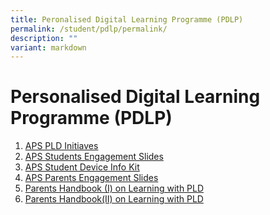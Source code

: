 ```yaml
---
title: Peronalised Digital Learning Programme (PDLP)
permalink: /student/pdlp/permalink/
description: ""
variant: markdown
---
```

Personalised Digital Learning Programme (PDLP)
====

1. [APS PLD Initiaves](/files/PDLP/APS_Infographic_on_the_PLD_Initiative_2024_FINAL.pdf)
2. [APS Students Engagement Slides](/files/PDLP/APS_Student_Engagement_Deck_2024.pdf)
3. [APS Student Device Info Kit](/files/PDLP/APS_Student_Device_Information_Kit_2024.pdf)
4. [APS Parents Engagement Slides](/files/PDLP/APS_Parent_Engagement_Deck_2024_Final.pdf)
5. [Parents Handbook (I) on Learning with PLD](/files/PDLP/Parent_Handbook__I__2024_FINAL.pdf)
6. [Parents Handbook(II) on Learning with PLD](/files/PDLP/Parent_Handbook__II__2024_FINAL.pdf)